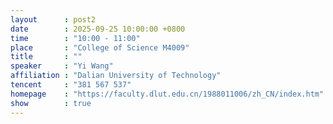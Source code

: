 ```yaml
---
layout      : post2
date        : 2025-09-25 10:00:00 +0800
time        : "10:00 - 11:00"
place       : "College of Science M4009"
title       : ""
speaker     : "Yi Wang"
affiliation : "Dalian University of Technology"
tencent     : "381 567 537"
homepage    : "https://faculty.dlut.edu.cn/1988011006/zh_CN/index.htm"
show        : true
---
```


